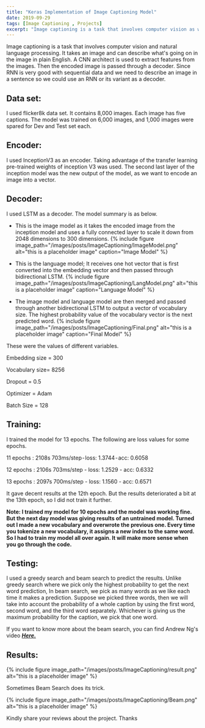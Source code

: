 ```yaml
---
title: "Keras Implementation of Image Captioning Model"
date: 2019-09-29
tags: [Image Captioning , Projects]
excerpt: "Image captioning is a task that involves computer vision as well as Natural language processing. It takes an image and is able to describe whats going on in the image in English. It uses InceptionV3 to extract features from images and LSTM to generate captions for images.This implementation uses Keras with Tensorflow back end."
---
```

Image captioning is a task that involves computer vision and natural language processing. It takes an image and can describe what's going on in the image in plain English. A CNN architect is used to extract features from the images. Then the encoded image is passed through a decoder. Since RNN is very good with sequential data and we need to describe an image in a sentence so we could use an RNN or its variant as a decoder.

## Data set:

I used flicker8k data set. It contains 8,000 images. Each image has five captions. The model was trained on 6,000 images, and 1,000 images were spared for Dev and Test set each.

## Encoder:

I used InceptionV3 as an encoder. Taking advantage of the transfer learning pre-trained weights of inception V3 was used. The second last layer of the inception model was the new output of the model, as we want to encode an image into a vector.

## Decoder:

I used LSTM as a decoder. The model summary is as below.

- This is the image model as it takes the encoded image from the inception model and uses a fully connected layer to scale it down from 2048 dimensions to 300 dimensions.
{% include figure image_path="/images/posts/ImageCaptioning/ImageModel.png" alt="this is a placeholder image" caption="Image Model" %}

- This is the language model; It receives one hot vector that is first converted into the embedding vector and then passed through bidirectional LSTM.
{% include figure image_path="/images/posts/ImageCaptioning/LangModel.png" alt="this is a placeholder image" caption="Language Model" %}

- The image model and language model are then merged and passed through another bidirectional LSTM to output a vector of vocabulary size. The highest probability value of the vocabulary vector is the next predicted word.
{% include figure image_path="/images/posts/ImageCaptioning/Final.png" alt="this is a placeholder image" caption="Final Model" %}

These were the values of different variables.

Embedding size = 300

Vocabulary size= 8256

Dropout = 0.5

Optimizer = Adam

Batch Size = 128

## Training:

I trained the model for 13 epochs. The following are loss values for some epochs.

11 epochs : 2108s 703ms/step - loss: 1.3744 - acc: 0.6058

12 epochs : 2106s 703ms/step - loss: 1.2529 - acc: 0.6332

13 epochs : 2097s 700ms/step - loss: 1.1560 - acc: 0.6571

It gave decent results at the 12th epoch. But the results deteriorated a bit at the 13th epoch, so I did not train it further.

**Note: I trained my model for 10 epochs and the model was working fine. But the next day model was giving results of an untrained model. Turned out I made a new vocabulary and overwrote the previous one. Every time you tokenize a new vocabulary, it assigns a new index to the same word. So I had to train my model all over again. It will make more sense when you go through the code.**

## Testing:

I used a greedy search and beam search to predict the results. Unlike greedy search where we pick only the highest probability to get the next word prediction, In beam search, we pick as many words as we like each time it makes a prediction. Suppose we picked three words, then we will take into account the probability of a whole caption by using the first word, second word, and the third word separately. Whichever is giving us the maximum probability for the caption, we pick that one word.

If you want to know more about the beam search, you can find Andrew Ng's video [***Here.***](https://www.coursera.org/lecture/nlp-sequence-models/beam-search-4EtHZ)

## Results:
{% include figure image_path="/images/posts/ImageCaptioning/result.png" alt="this is a placeholder image" %}

Sometimes Beam Search does its trick.

{% include figure image_path="/images/posts/ImageCaptioning/Beam.png" alt="this is a placeholder image" %}

Kindly share your reviews about the project. Thanks
